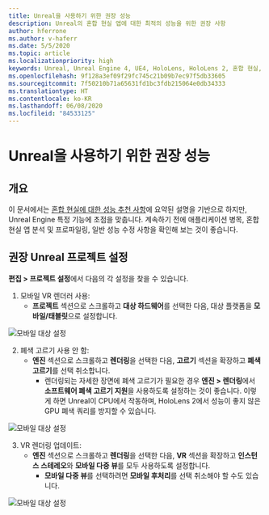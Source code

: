 ```yaml
---
title: Unreal을 사용하기 위한 권장 성능
description: Unreal의 혼합 현실 앱에 대한 최적의 성능을 위한 권장 사항
author: hferrone
ms.author: v-haferr
ms.date: 5/5/2020
ms.topic: article
ms.localizationpriority: high
keywords: Unreal, Unreal Engine 4, UE4, HoloLens, HoloLens 2, 혼합 현실, 성능, 최적화, 설정, 설명서
ms.openlocfilehash: 9f128a3ef09f29fc745c21b09b7ec97f5db33605
ms.sourcegitcommit: 7f50210b71a65631fd1bc3fdb215064e0db34333
ms.translationtype: HT
ms.contentlocale: ko-KR
ms.lasthandoff: 06/08/2020
ms.locfileid: "84533125"
---
```

# <a name="performance-recommendations-for-unreal"></a>Unreal을 사용하기 위한 권장 성능

## <a name="overview"></a>개요

이 문서에서는 [혼합 현실에 대한 성능 추천 사항](understanding-performance-for-mixed-reality.md)에 요약된 설명을 기반으로 하지만, Unreal Engine 특정 기능에 초점을 맞춥니다. 계속하기 전에 애플리케이션 병목, 혼합 현실 앱 분석 및 프로파일링, 일반 성능 수정 사항을 확인해 보는 것이 좋습니다.

## <a name="recommended-unreal-project-settings"></a>권장 Unreal 프로젝트 설정
**편집 > 프로젝트 설정**에서 다음의 각 설정을 찾을 수 있습니다.

1. 모바일 VR 렌더러 사용:
    * **프로젝트** 섹션으로 스크롤하고 **대상 하드웨어**를 선택한 다음, 대상 플랫폼을 **모바일/태블릿**으로 설정합니다.

![모바일 대상 설정](images/unreal/performance-recommendations-img-01.png)

2. 폐색 고르기 사용 안 함:
    * **엔진** 섹션으로 스크롤하고 **렌더링**을 선택한 다음, **고르기** 섹션을 확장하고 **폐색 고르기**를 선택 취소합니다.
        + 렌더링되는 자세한 장면에 폐색 고르기가 필요한 경우 **엔진 > 렌더링**에서 **소프트웨어 폐색 고르기 지원**을 사용하도록 설정하는 것이 좋습니다. 이렇게 하면 Unreal이 CPU에서 작동하며, HoloLens 2에서 성능이 좋지 않은 GPU 폐색 쿼리를 방지할 수 있습니다.

![모바일 대상 설정](images/unreal/performance-recommendations-img-02.png)

3. VR 렌더링 업데이트:
    * **엔진** 섹션으로 스크롤하고 **렌더링**을 선택한 다음, **VR** 섹션을 확장하고 **인스턴스 스테레오**와 **모바일 다중 뷰**를 모두 사용하도록 설정합니다.
        + **모바일 다중 뷰**를 선택하려면 **모바일 후처리**를 선택 취소해야 할 수도 있습니다.

![모바일 대상 설정](images/unreal/performance-recommendations-img-03.png)
